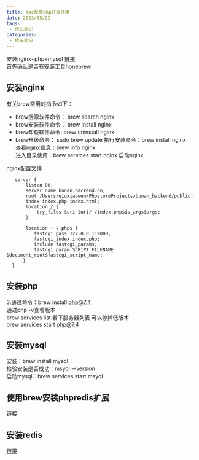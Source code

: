 ```yaml
---
title: mac配置php开发环境
date: 2023/05/22
tags:
 - 代码笔记
categories:
 - 代码笔记
---
```


安装nginx+php+mysql [链接](https://blog.csdn.net/CRMEB/article/details/119997159)\
首先确认是否有安装工具honebrew

## 安装nginx
有关brew常用的指令如下：
* brew搜索软件命令： brew search nginx
* brew安装软件命令： brew install nginx
* brew卸载软件命令: brew uninstall nginx
* brew升级命令： sudo brew update
执行安装命令：brew install nginx\
查看nginx信息：brew info nginx\
进入目录使用：brew services start nginx 启动nginx

nginx配置文件
```
   server {
       listen 80;
       server_name bunan.backend.cn;
       root /Users/qiuxiaowen/PhpstormProjects/bunan_backend/public;
       index index.php index.html;
       location / {
           try_files $uri $uri/ /index.php$is_args$args;
       }
   
       location ~ \.php$ {
          fastcgi_pass 127.0.0.1:9000;
          fastcgi_index index.php;
          include fastcgi_params;
          fastcgi_param SCRIPT_FILENAME $document_root$fastcgi_script_name;
      }
  }
```

## 安装php
3.通过命令：brew install php@7.4\
通过php -v查看版本\
brew services list 看下服务器列表 可以停掉低版本\
brew services start php@7.4

## 安装mysql
安装：brew install mysql\
检验安装是否成功：msyql --version\
启动mysql：brew services start msyql

## 使用brew安装phpredis扩展
[链接](https://blog.csdn.net/qq_35894434/article/details/124626171)

## 安装redis
[链接](https://blog.csdn.net/m0_48936146/article/details/126304417)